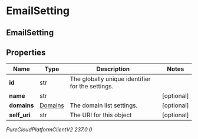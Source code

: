 # EmailSetting

## EmailSetting

## Properties

|Name | Type | Description | Notes|
|------------ | ------------- | ------------- | -------------|
| **id** | str | The globally unique identifier for the settings. | |
| **name** | str |  | [optional] |
| **domains** | [Domains](Domains) | The domain list settings. | [optional] |
| **self_uri** | str | The URI for this object | [optional] |



_PureCloudPlatformClientV2 237.0.0_
